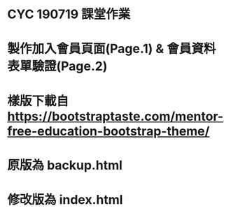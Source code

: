 # CYC 190719 課堂作業
# 製作加入會員頁面(Page.1) & 會員資料表單驗證(Page.2)
# 樣版下載自 https://bootstraptaste.com/mentor-free-education-bootstrap-theme/
# 原版為 backup.html
# 修改版為 index.html